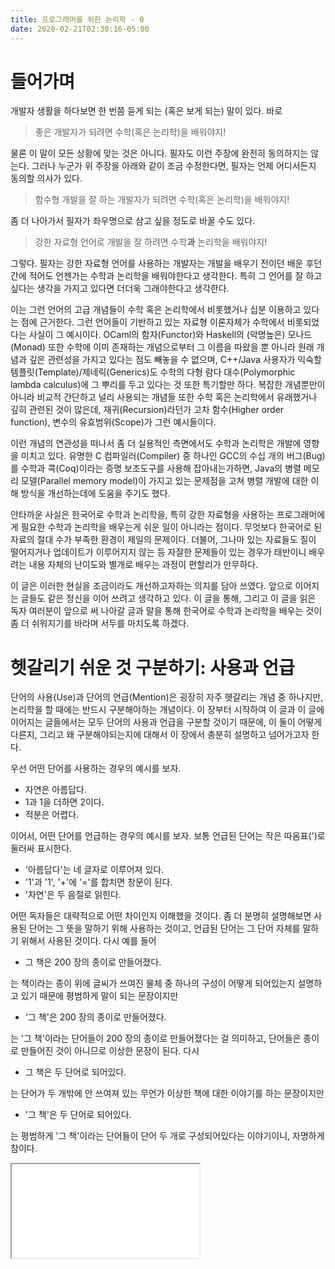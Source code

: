 ```yaml
---
title: 프로그래머를 위한 논리학 - 0
date: 2020-02-21T02:30:16-05:00
---
```


# 들어가며

개발자 생활을 하다보면 한 번쯤 듣게 되는 (혹은 보게 되는) 말이 있다. 바로

> 좋은 개발자가 되려면 수학(혹은 논리학)을 배워야지!

물론 이 말이 모든 상황에 맞는 것은 아니다. 필자도 이런 주장에 완전히 동의하지는 않는다. 그러나 누군가 위 주장을 아래와 같이 조금 수정한다면, 필자는 언제 어디서든지 동의할 의사가 있다.

> 함수형 개발을 잘 하는 개발자가 되려면 수학(혹은 논리학)을 배워야지!

좀 더 나아가서 필자가 좌우명으로 삼고 싶을 정도로 바꿀 수도 있다.

> 강한 자료형 언어로 개발을 잘 하려면 수학**과** 논리학을 배워야지!

그렇다. 필자는 강한 자료형 언어를 사용하는 개발자는 개발을 배우기 전이던 배운 후던 간에 적어도 언젠가는 수학과 논리학을 배워야한다고 생각한다. 특히 그 언어를 잘 하고 싶다는 생각을 가지고 있다면 더더욱 그래야한다고 생각한다.

이는 그런 언어의 고급 개념들이 수학 혹은 논리학에서 비롯했거나 십분 이용하고 있다는 점에 근거한다. 그런 언어들이 기반하고 있는 자료형 이론자체가 수학에서 비롯되었다는 사실이 그 예시이다. OCaml의 함자(Functor)와 Haskell의 (악명높은) 모나드(Monad) 또한 수학에 이미 존재하는 개념으로부터 그 이름을 따왔을 뿐 아니라 원래 개념과 깊은 관련성을 가지고 있다는 점도 빼놓을 수 없으며, C++/Java 사용자가 익숙할 템플릿(Template)/제네릭(Generics)도 수학의 다형 람다 대수(Polymorphic lambda calculus)에 그 뿌리를 두고 있다는 것 또한 특기할만 하다. 복잡한 개념뿐만이 아니라 비교적 간단하고 널리 사용되는 개념들 또한 수학 혹은 논리학에서 유래했거나 깊히 관련된 것이 많은데, 재귀(Recursion)라던가 고차 함수(Higher order function), 변수의 유효범위(Scope)가 그런 예시들이다.

이런 개념의 연관성을 떠나서 좀 더 실용적인 측면에서도 수학과 논리학은 개발에 영향을 미치고 있다. 유명한 C 컴파일러(Compiler) 중 하나인 GCC의 수십 개의 버그(Bug)를 수학과 콕(Coq)이라는 증명 보조도구를 사용해 잡아내는가하면, Java의 병렬 메모리 모델(Parallel memory model)이 가지고 있는 문제점을 고쳐 병렬 개발에 대한 이해 방식을 개선하는데에 도움을 주기도 했다.

안타까운 사실은 한국어로 수학과 논리학을, 특히 강한 자료형을 사용하는 프로그래머에게 필요한 수학과 논리학을 배우는게 쉬운 일이 아니라는 점이다. 무엇보다 한국어로 된 자료의 절대 수가 부족한 환경이 제일의 문제이다. 더불어, 그나마 있는 자료들도 질이 떨어지거나 업데이트가 이루어지지 않는 등 자잘한 문제들이 있는 경우가 태반이니 배우려는 내용 자체의 난이도와 별개로 배우는 과정이 편할리가 만무하다.

이 글은 이러한 현실을 조금이라도 개선하고자하는 의지를 담아 쓰였다. 앞으로 이어지는 글들도 같은 정신을 이어 쓰려고 생각하고 있다. 이 글을 통해, 그리고 이 글을 읽은 독자 여러분이 앞으로 써 나아갈 글과 말을 통해 한국어로 수학과 논리학을 배우는 것이 좀 더 쉬워지기를 바라며 서두를 마치도록 하겠다.

# 헷갈리기 쉬운 것 구분하기: 사용과 언급

단어의 사용(Use)과 단어의 언급(Mention)은 굉장히 자주 헷갈리는 개념 중 하나지만, 논리학을 할 때에는 반드시 구분해야하는 개념이다. 이 장부터 시작하여 이 글과 이 글에 이어지는 글들에서는 모두 단어의 사용과 언급을 구분할 것이기 때문에, 이 둘이 어떻게 다른지, 그리고 왜 구분해야되는지에 대해서 이 장에서 충분히 설명하고 넘어가고자 한다.

우선 어떤 단어를 사용하는 경우의 예시를 보자.

- 자연은 아름답다.
- 1과 1을 더하면 2이다.
- 적분은 어렵다.

이어서, 어떤 단어를 언급하는 경우의 예시를 보자. 보통 언급된 단어는 작은 따옴표(')로 둘러싸 표시한다.

- '아름답다'는 네 글자로 이루어져 있다.
- '1'과 '1', '+'에 '='를 합치면 창문이 된다.
- '자연'은 두 음절로 읽힌다.

어떤 독자들은 대략적으로 어떤 차이인지 이해했을 것이다. 좀 더 분명히 설명해보면 사용된 단어는 그 뜻을 말하기 위해 사용하는 것이고, 언급된 단어는 그 단어 자체를 말하기 위해서 사용된 것이다. 다시 예를 들어

-  그 책은 200 장의 종이로 만들어졌다.

는 책이라는 종이 위에 글씨가 쓰여진 물체 중 하나의 구성이 어떻게 되어있는지 설명하고 있기 때문에 평범하게 말이 되는 문장이지만

- '그 책'은 200 장의 종이로 만들어졌다.

는 '그 책'이라는 단어들이 200 장의 종이로 만들어졌다는 걸 의미하고, 단어들은 종이로 만들어진 것이 아니므로 이상한 문장이 된다. 다시

- 그 책은 두 단어로 되어있다.

는 단어가 두 개밖에 안 쓰여져 있는 무언가 이상한 책에 대한 이야기를 하는 문장이지만

- '그 책'은 두 단어로 되어있다.

는 평범하게 '그 책'이라는 단어들이 단어 두 개로 구성되어있다는 이야기이니, 자명하게 참이다.

<iframe src="/iframe/predicate-logic?content=A%20%7C%20B%0AC%20%7C%20D%0AQ%20%5C/%202%20%7C%203" />

